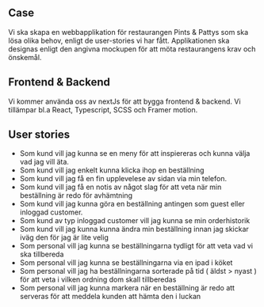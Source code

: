 ## Case

Vi ska skapa en webbapplikation för restaurangen Pints & Pattys som ska lösa olika behov, enligt de user-stories vi har fått. Applikationen ska designas enligt den angivna mockupen för att möta restaurangens krav och önskemål.

## Frontend & Backend
Vi kommer använda oss av nextJs för att bygga frontend & backend. Vi tillämpar bl.a React, Typescript, SCSS och Framer motion. 

## User stories
- Som kund vill jag kunna se en meny för att inspiereras och kunna välja vad jag vill äta.
- Som kund vill jag enkelt kunna klicka ihop en beställning
- Som kund vill jag få en fin upplevelese av sidan via min telefon.
- Som kund vill jag få en notis av något slag för att veta när min beställning är redo för avhämtning
- Som kund vill jag kunna göra en beställning antingen som guest eller inloggad customer.
- Som kund av typ inloggad customer vill jag kunna se min orderhistorik
- Som kund vill jag kunna kunna ändra min beställning innan jag skickar iväg den för jag är lite velig
- Som personal vill jag kunna se beställningarna tydligt för att veta vad vi ska tillbereda
- Som personal vill jag kunna se beställningarna via en ipad i köket
- Som personal vill jag ha beställningarna sorterade på tid ( äldst > nyast ) för att veta i vilken ordning dom skall tillberedas
- Som personal vill jag kunna markera när en beställning är redo att serveras för att meddela kunden att hämta den i luckan
